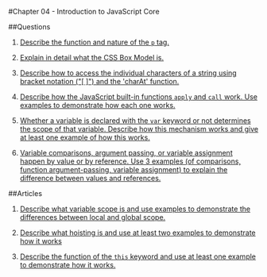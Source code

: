 
#Chapter 04 - Introduction to JavaScript Core


##Questions

1. [Describe the function and nature of the `p` tag.](question-6.md)

2. [Explain in detail what the CSS Box Model is.](question-5.md)

3. [Describe how to access the individual characters of a string using bracket notation (\"[ ]\") and the \'charAt\' function.](question-4.md)

4. [Describe how the JavaScript built-in functions `apply` and `call` work. Use examples to demonstrate how each one works.](question-1.md)

5. [Whether a variable is declared with the `var` keyword or not determines the scope of that variable. Describe how this mechanism works and give at least one example of how this works.](question-2.md)

6. [Variable comparisons, argument passing, or variable assignment happen by value or by reference. Use 3 examples (of comparisons, function argument-passing, variable assignment) to explain the difference between values and references.](question-3.md)

##Articles 

1. [Describe what variable scope is and use examples to demonstrate the differences between local and global scope.](article-1.md)

2. [Describe what hoisting is and use at least two examples to demonstrate how it works](article-2.md)

3. [Describe the function of the `this` keyword and use at least one example to demonstrate how it works.](article-3.md)
